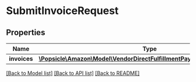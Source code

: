# SubmitInvoiceRequest

## Properties
Name | Type | Description | Notes
------------ | ------------- | ------------- | -------------
**invoices** | [**\Popsicle\Amazon\Model\VendorDirectFulfillmentPaymentsV1\InvoiceDetail[]**](InvoiceDetail.md) |  | [optional] 

[[Back to Model list]](../../README.md#documentation-for-models) [[Back to API list]](../../README.md#documentation-for-api-endpoints) [[Back to README]](../../README.md)

